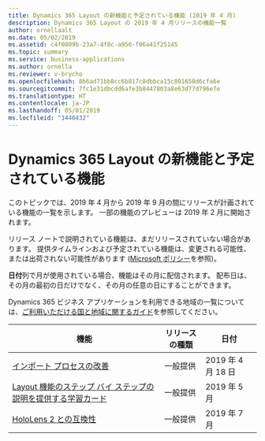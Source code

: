 ```yaml
---
title: Dynamics 365 Layout の新機能と予定されている機能 (2019 年 4 月)
description: Dynamics 365 Layout の 2019 年 4 月リリースの機能一覧
author: ornellaalt
ms.date: 05/02/2019
ms.assetid: c4f0809b-23a7-4f8c-a956-f06a41f25145
ms.topic: summary
ms.service: business-applications
ms.author: ornella
ms.reviewer: v-brycho
ms.openlocfilehash: 8b6ad71bb8cc6b817c8dbbca15c801650d6cfa6e
ms.sourcegitcommit: 7fc1e31dbcdd6afe3b8447803a8e63d77d796e7e
ms.translationtype: HT
ms.contentlocale: ja-JP
ms.lasthandoff: 05/01/2019
ms.locfileid: "1446432"
---
```

#  <a name="whats-new-and-planned-for-dynamics-365-layout"></a>Dynamics 365 Layout の新機能と予定されている機能

このトピックでは、2019 年 4 月から 2019 年 9 月の間にリリースが計画されている機能の一覧を示します。 一部の機能のプレビューは 2019 年 2 月に開始されます。   

リリース ノートで説明されている機能は、まだリリースされていない場合があります。 提供タイムラインおよび予定されている機能は、変更される可能性、または出荷されない可能性があります ([Microsoft ポリシー](https://go.microsoft.com/fwlink/p/?linkid=2007332)を参照)。

**日付**列で月が使用されている場合、機能はその月に配信されます。 配布日は、その月の最初の日だけでなく、その月の任意の日にすることができます。

Dynamics 365 ビジネス アプリケーションを利用できる地域の一覧については、[ご利用いただける国と地域に関するガイド](https://aka.ms/dynamics_365_international_availability_deck)を参照してください。

| 機能                                                                       | リリースの種類         | 日付 |
|-------------------------------------------------------------------------------|----------------------|----------------------|
| [インポート プロセスの改善](asset-quality.md)|一般提供|2019 年 4 月 18 日|
| [Layout 機能のステップ バイ ステップの説明を提供する学習カード](teaching-moments.md)|一般提供|2019 年 5 月|
| [HoloLens 2 との互換性](hololens-2.md)|一般提供|2019 年 7 月|
